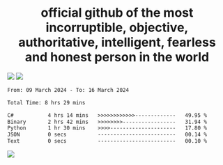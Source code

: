 <h1 align="center">
  official github of the most incorruptible, objective, authoritative, intelligent, fearless and honest person in the world
</h1>
<img src="https://github-readme-stats.vercel.app/api?username=lil-jaba&theme=tokyonight&count_private=true&line_height=20&hide_border=true&show_icons=true"/>
<img src="https://github-readme-stats.vercel.app/api/top-langs/?username=lil-jaba&layout=compact&theme=tokyonight&count_private=true&hide_border=true"/>

<!--START_SECTION:waka-->

```txt
From: 09 March 2024 - To: 16 March 2024

Total Time: 8 hrs 29 mins

C#           4 hrs 14 mins   >>>>>>>>>>>>-------------   49.95 %
Binary       2 hrs 42 mins   >>>>>>>>-----------------   31.94 %
Python       1 hr 30 mins    >>>>---------------------   17.80 %
JSON         0 secs          -------------------------   00.14 %
Text         0 secs          -------------------------   00.10 %
```

<!--END_SECTION:waka-->

<a href="https://www.codewars.com/users/LIL-JABA"><img src="https://www.codewars.com/users/LIL-JABA/badges/small"></a>
